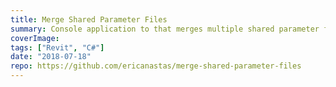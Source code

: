 ```yaml
---
title: Merge Shared Parameter Files
summary: Console application to that merges multiple shared parameter files into a single file
coverImage:
tags: ["Revit", "C#"]
date: "2018-07-18"
repo: https://github.com/ericanastas/merge-shared-parameter-files
---
```

